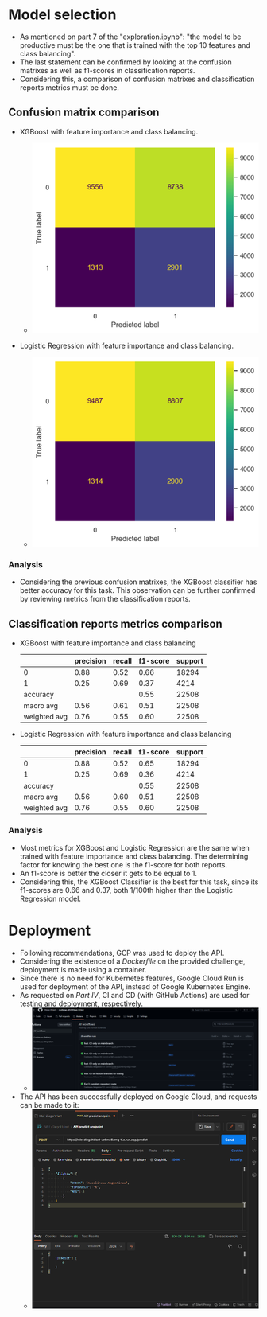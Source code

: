 # Model selection
- As mentioned on part 7 of the "exploration.ipynb": "the model to be productive must be the one that is trained with the top 10 features and class balancing".
- The last statement can be confirmed by looking at the confusion matrixes as well as f1-scores in classification reports.
- Considering this, a comparison of confusion matrixes and classification reports metrics must be done.

## Confusion matrix comparison
- XGBoost with feature importance and class balancing.
    - ![XGBoost confusion matrix with feature importance and class balancing](XGBoost2-matrix.png)

- Logistic Regression with feature importance and class balancing.
    - ![Logistic Regression confusion matrix with feature importance and class balancing](LogReg2-matrix.png)

### Analysis
- Considering the previous confusion matrixes, the XGBoost classifier has better accuracy for this task. This observation can be further confirmed by reviewing metrics from the classification reports.

## Classification reports metrics comparison
- XGBoost with feature importance and class balancing

    |              | precision | recall | f1-score | support |
    | ---          | ---       | ---    | ---      |     --- |
    |  0           | 0.88      | 0.52   | 0.66     |  18294  |
    |  1           | 0.25      | 0.69   | 0.37     |  4214   |
    | accuracy     |           |        |   0.55   |   22508 |
    | macro avg    |   0.56    |  0.61  |    0.51  |   22508 |
    | weighted avg |   0.76    |   0.55 |   0.60   |   22508 |

- Logistic Regression with feature importance and class balancing

    |              | precision | recall | f1-score | support |
    | ---          | ---       | ---    | ---      |     --- |
    |  0           | 0.88      | 0.52   | 0.65     |  18294  |
    |  1           | 0.25      | 0.69   | 0.36     |  4214   |
    | accuracy     |           |        |   0.55   |   22508 |
    | macro avg    |   0.56    |  0.60  |    0.51  |   22508 |
    | weighted avg |   0.76    |   0.55 |   0.60   |   22508 |

### Analysis
- Most metrics for XGBoost and Logistic Regression are the same when trained with feature importance and class balancing. The determining factor for knowing the best one is the f1-score for both reports. 
- An f1-score is better the closer it gets to be equal to 1.
- Considering this, the XGBoost Classifier is the best for this task, since its f1-scores are 0.66 and 0.37, both 1/100th higher than the Logistic Regression model.

# Deployment
- Following recommendations, GCP was used to deploy the API.
- Considering the existence of a *Dockerfile* on the provided challenge, deployment is made using a container.
- Since there is no need for Kubernetes features, Google Cloud Run is used for deployment of the API, instead of Google Kubernetes Engine.
- As requested on *Part IV*, CI and CD (with GitHub Actions) are used for testing and deployment, respectively.
    - ![Successful runs of CI/CD on github](successful-ci-cd.png)
- The API has been successfully deployed on Google Cloud, and requests can be made to it:
    - ![Succesful call to deployed API on GCP](postman-call-to-api.png)
